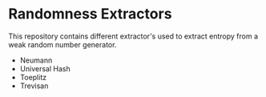# Randomness Extractors
This repository contains different extractor's used to extract entropy from a weak random number generator.
- Neumann
- Universal Hash
- Toeplitz
- Trevisan
